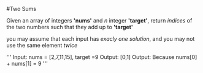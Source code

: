 
#Two Sums

Given an array of integers **'nums'** and *n* integer **'target'**,
return *indices* of the two numbers such that they add up to **'target'**

you may assume that each input has *exacly one solution*, and you may
not use the same element *twice*

'''
Input: nums = [2,7,11,15], target =9
Output: [0,1]
Output: Because nums[0] + nums[1] = 9 
'''

